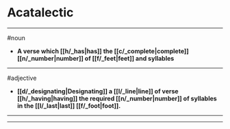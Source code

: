 # Acatalectic
---
#noun
- **A verse which [[h/_has|has]] the [[c/_complete|complete]] [[n/_number|number]] of [[f/_feet|feet]] and syllables**
---
#adjective
- **[[d/_designating|Designating]] a [[l/_line|line]] of verse [[h/_having|having]] the required [[n/_number|number]] of syllables in the [[l/_last|last]] [[f/_foot|foot]].**
---
---
